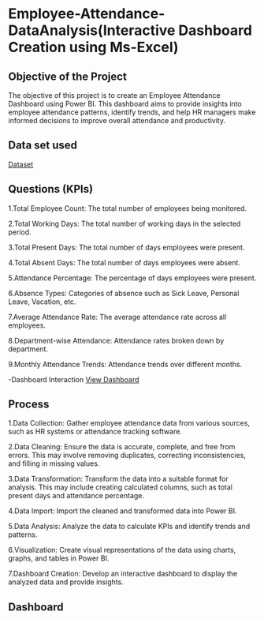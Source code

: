 # Employee-Attendance-DataAnalysis(Interactive Dashboard Creation using Ms-Excel)
 ## Objective of the Project
The objective of this project is to create an Employee Attendance Dashboard using Power BI. This dashboard aims to provide insights into employee attendance patterns, identify trends, and help HR managers make informed decisions to improve overall attendance and productivity.

## Data set used
<a href = "https://github.com/Snehakumarishaw/Data-Analysis-Dashboard/blob/main/Attendance_Data.xlsx">Dataset</a>

## Questions (KPIs)
1.Total Employee Count: The total number of employees being monitored.

2.Total Working Days: The total number of working days in the selected period.

3.Total Present Days: The total number of days employees were present.

4.Total Absent Days: The total number of days employees were absent.

5.Attendance Percentage: The percentage of days employees were present.

6.Absence Types: Categories of absence such as Sick Leave, Personal Leave, Vacation, etc.

7.Average Attendance Rate: The average attendance rate across all employees.

8.Department-wise Attendance: Attendance rates broken down by department.

9.Monthly Attendance Trends: Attendance trends over different months.

-Dashboard Interaction
<a href="https://github.com/Snehakumarishaw/Data-Analysis-Dashboard/blob/main/Screenshot%202024-11-24%20082926.png">View Dashboard</a>
## Process
1.Data Collection: Gather employee attendance data from various sources, such as HR systems or attendance tracking software.

2.Data Cleaning: Ensure the data is accurate, complete, and free from errors. This may involve removing duplicates, correcting inconsistencies, and filling in missing values.

3.Data Transformation: Transform the data into a suitable format for analysis. This may include creating calculated columns, such as total present days and attendance percentage.

4.Data Import: Import the cleaned and transformed data into Power BI.

5.Data Analysis: Analyze the data to calculate KPIs and identify trends and patterns.

6.Visualization: Create visual representations of the data using charts, graphs, and tables in Power BI.

7.Dashboard Creation: Develop an interactive dashboard to display the analyzed data and provide insights.
## Dashboard




